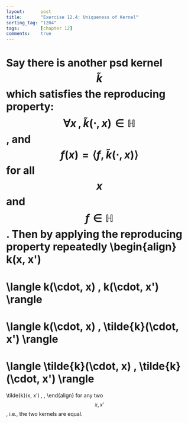 ```yaml
---
layout:      post
title:       "Exercise 12.4: Uniqueness of Kernel"
sorting_tag: "1204"
tags:        [chapter 12]
comments:    true
---
```


Say there is another psd kernel $$\tilde{k}$$ which satisfies the reproducing
property: $$\forall x \, , \tilde{k}(\cdot, x) \in \mathbb{H}$$, and
$$f(x) = \langle f , \tilde{k}(\cdot, x) \rangle$$ for all $$x$$ and
$$f \in \mathbb{H}$$. Then by applying the reproducing property repeatedly
\begin{align}
  k(x, x')
  =
  \langle
    k(\cdot, x)
    ,
    k(\cdot, x')
  \rangle
  =
  \langle
    k(\cdot, x)
    ,
    \tilde{k}(\cdot, x')
  \rangle
  =
  \langle
    \tilde{k}(\cdot, x)
    ,
    \tilde{k}(\cdot, x')
  \rangle
  =
  \tilde{k}(x, x')
  \, ,
\end{align}
for any two $$x, x'$$, i.e., the two kernels are equal.
